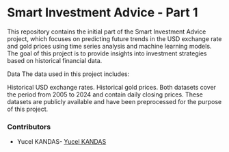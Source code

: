 # Smart Investment Advice - Part 1
This repository contains the initial part of the Smart Investment Advice project, which focuses on predicting future trends in the USD exchange rate and gold prices using time series analysis and machine learning models. The goal of this project is to provide insights into investment strategies based on historical financial data.

Data
The data used in this project includes:

Historical USD exchange rates.
Historical gold prices.
Both datasets cover the period from 2005 to 2024 and contain daily closing prices. These datasets are publicly available and have been preprocessed for the purpose of this project.



### Contributors
- Yucel KANDAS- [Yucel KANDAS](https://github.com/Yucel00)
